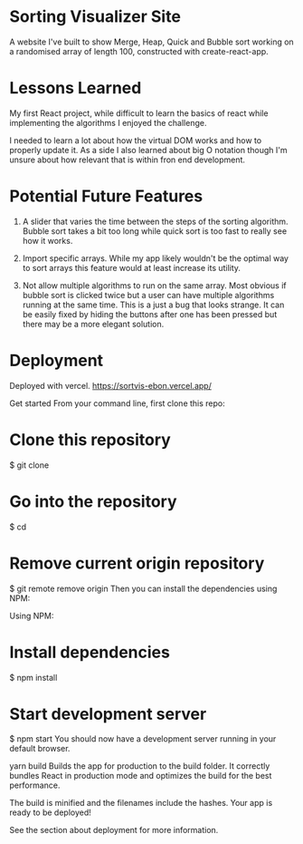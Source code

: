 
# Sorting Visualizer Site
A website I've built to show Merge, Heap, Quick and Bubble sort working on a randomised array of length 100, constructed with create-react-app.

# Lessons Learned
My first React project, while difficult to learn the basics of react while implementing the algorithms I enjoyed the challenge.

I needed to learn a lot about how the virtual DOM works and how to properly update it. As a side I also learned about big O notation though I'm unsure about how relevant that is within fron end development.

# Potential Future Features
1) A slider that varies the time between the steps of the sorting algorithm. Bubble sort takes a bit too long while quick sort is too fast to really see how it works.

2) Import specific arrays. While my app likely wouldn't be the optimal way to sort arrays this feature would at least increase its utility.

3) Not allow multiple algorithms to run on the same array. Most obvious if bubble sort is clicked twice but a user can have multiple algorithms running at the same time. This is a just a bug that looks strange. It can be easily fixed by hiding the buttons after one has been pressed but there may be a more elegant solution.

# Deployment
Deployed with vercel. https://sortvis-ebon.vercel.app/

Get started
From your command line, first clone this repo:

# Clone this repository
$ git clone

# Go into the repository
$ cd

# Remove current origin repository
$ git remote remove origin
Then you can install the dependencies using NPM:

Using NPM:

# Install dependencies
$ npm install

# Start development server
$ npm start
You should now have a development server running in your default browser.

yarn build
Builds the app for production to the build folder.
It correctly bundles React in production mode and optimizes the build for the best performance.

The build is minified and the filenames include the hashes.
Your app is ready to be deployed!

See the section about deployment for more information.
